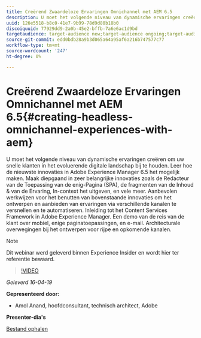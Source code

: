 ```yaml
---
title: Creërend Zwaardeloze Ervaringen Omnichannel met AEM 6.5
description: U moet het volgende niveau van dynamische ervaringen creëren om uw snelle klanten in het evoluerende digitale landschap bij te houden. Leer hoe de nieuwste innovaties in Adobe Experience Manager 6.5 het mogelijk maken. Maak diepgaand in zeer belangrijke innovaties zoals de Redacteur van de Toepassing van de enig-Pagina (SPA), de fragmenten van de Inhoud & van de Ervaring, In-context het uitgeven, en vele meer. Aanbevolen werkwijzen voor het benutten van bovenstaande innovaties om het ontwerpen en aanbieden van ervaringen via verschillende kanalen te versnellen en te automatiseren. Inleiding tot het Content Services Framework in Adobe Experience Manager. Een demo van de reis van de klant over mobiel, enige paginatoepassingen, en e-mail. Architecturale overwegingen bij het ontwerpen voor rijpe en opkomende kanalen.
uuid: 126e5518-b8c0-41e7-9b99-78d9d80b18b0
discoiquuid: 77929dd9-2a0b-45e2-bffb-7a6e6ac1d9bd
targetaudience: target-audience new;target-audience ongoing;target-audience upgrader
source-git-commit: edd0bdb28a9b3d065a64a95af6a216b747577c77
workflow-type: tm+mt
source-wordcount: '247'
ht-degree: 0%

---
```


# Creërend Zwaardeloze Ervaringen Omnichannel met AEM 6.5{#creating-headless-omnichannel-experiences-with-aem}

U moet het volgende niveau van dynamische ervaringen creëren om uw snelle klanten in het evoluerende digitale landschap bij te houden. Leer hoe de nieuwste innovaties in Adobe Experience Manager 6.5 het mogelijk maken. Maak diepgaand in zeer belangrijke innovaties zoals de Redacteur van de Toepassing van de enig-Pagina (SPA), de fragmenten van de Inhoud &amp; van de Ervaring, In-context het uitgeven, en vele meer. Aanbevolen werkwijzen voor het benutten van bovenstaande innovaties om het ontwerpen en aanbieden van ervaringen via verschillende kanalen te versnellen en te automatiseren. Inleiding tot het Content Services Framework in Adobe Experience Manager. Een demo van de reis van de klant over mobiel, enige paginatoepassingen, en e-mail. Architecturale overwegingen bij het ontwerpen voor rijpe en opkomende kanalen.

>[!NOTE]
>
>Dit webinar werd geleverd binnen Experience Insider en wordt hier ter referentie bewaard.

>[!VIDEO](https://video.tv.adobe.com/v/27088/?quality=9)

*Geleverd 16-04-19*

**Gepresenteerd door:**

* Amol Anand, hoofdconsultant, technisch architect, Adobe

**Presenter-dia&#39;s**

[Bestand ophalen](assets/headless-omnichannelwebinar04162019.pdf)
